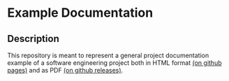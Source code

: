 # Example Documentation

## Description

This repository is meant to represent a general project documentation example of a software engineering project both in HTML format [(on github pages)](https://memergamer.github.io/ExampleProjectDocumentation/) and as PDF [(on github releases)](https://github.com/MemerGamer/ExampleProjectDocumentation/releases).

